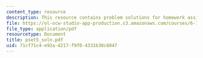 ```yaml
---
content_type: resource
description: This resource contains problem solutions for homework assignment 5.
file: https://ol-ocw-studio-app-production.s3.amazonaws.com/courses/6-781j-submicrometer-and-nanometer-technology-spring-2006/71cf71c4e92ad217f9f04331b30c6047_pset5_soln.pdf
file_type: application/pdf
resourcetype: Document
title: pset5_soln.pdf
uid: 71cf71c4-e92a-d217-f9f0-4331b30c6047
---
```

